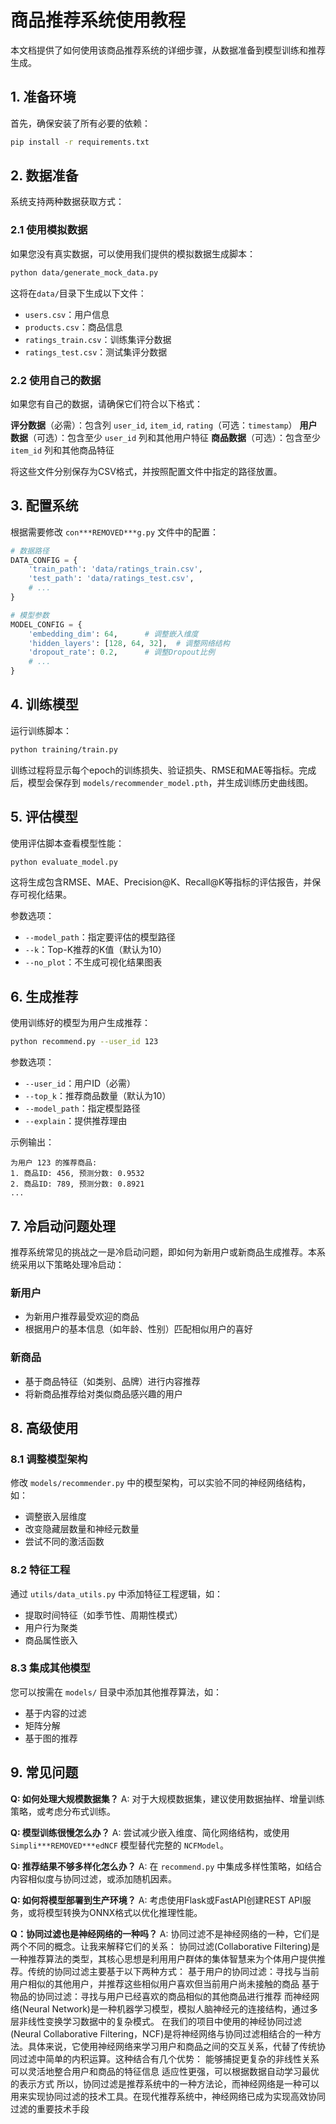 # 商品推荐系统使用教程

本文档提供了如何使用该商品推荐系统的详细步骤，从数据准备到模型训练和推荐生成。

## 1. 准备环境

首先，确保安装了所有必要的依赖：

```bash
pip install -r requirements.txt
```

## 2. 数据准备

系统支持两种数据获取方式：

### 2.1 使用模拟数据

如果您没有真实数据，可以使用我们提供的模拟数据生成脚本：

```bash
python data/generate_mock_data.py
```

这将在`data/`目录下生成以下文件：
- `users.csv`：用户信息
- `products.csv`：商品信息
- `ratings_train.csv`：训练集评分数据
- `ratings_test.csv`：测试集评分数据

### 2.2 使用自己的数据

如果您有自己的数据，请确保它们符合以下格式：

**评分数据**（必需）：包含列 `user_id`, `item_id`, `rating`（可选：`timestamp`）
**用户数据**（可选）：包含至少 `user_id` 列和其他用户特征
**商品数据**（可选）：包含至少 `item_id` 列和其他商品特征

将这些文件分别保存为CSV格式，并按照配置文件中指定的路径放置。

## 3. 配置系统

根据需要修改 `con***REMOVED***g.py` 文件中的配置：

```python
# 数据路径
DATA_CONFIG = {
    'train_path': 'data/ratings_train.csv',
    'test_path': 'data/ratings_test.csv',
    # ...
}

# 模型参数
MODEL_CONFIG = {
    'embedding_dim': 64,      # 调整嵌入维度
    'hidden_layers': [128, 64, 32],  # 调整网络结构
    'dropout_rate': 0.2,      # 调整Dropout比例
    # ...
}
```

## 4. 训练模型

运行训练脚本：

```bash
python training/train.py
```

训练过程将显示每个epoch的训练损失、验证损失、RMSE和MAE等指标。完成后，模型会保存到 `models/recommender_model.pth`，并生成训练历史曲线图。

## 5. 评估模型

使用评估脚本查看模型性能：

```bash
python evaluate_model.py
```

这将生成包含RMSE、MAE、Precision@K、Recall@K等指标的评估报告，并保存可视化结果。

参数选项：
- `--model_path`：指定要评估的模型路径
- `--k`：Top-K推荐的K值（默认为10）
- `--no_plot`：不生成可视化结果图表

## 6. 生成推荐

使用训练好的模型为用户生成推荐：

```bash
python recommend.py --user_id 123
```

参数选项：
- `--user_id`：用户ID（必需）
- `--top_k`：推荐商品数量（默认为10）
- `--model_path`：指定模型路径
- `--explain`：提供推荐理由

示例输出：
```
为用户 123 的推荐商品:
1. 商品ID: 456, 预测分数: 0.9532
2. 商品ID: 789, 预测分数: 0.8921
...
```

## 7. 冷启动问题处理

推荐系统常见的挑战之一是冷启动问题，即如何为新用户或新商品生成推荐。本系统采用以下策略处理冷启动：

### 新用户
- 为新用户推荐最受欢迎的商品
- 根据用户的基本信息（如年龄、性别）匹配相似用户的喜好

### 新商品
- 基于商品特征（如类别、品牌）进行内容推荐
- 将新商品推荐给对类似商品感兴趣的用户

## 8. 高级使用

### 8.1 调整模型架构

修改 `models/recommender.py` 中的模型架构，可以实验不同的神经网络结构，如：
- 调整嵌入层维度
- 改变隐藏层数量和神经元数量
- 尝试不同的激活函数

### 8.2 特征工程

通过 `utils/data_utils.py` 中添加特征工程逻辑，如：
- 提取时间特征（如季节性、周期性模式）
- 用户行为聚类
- 商品属性嵌入

### 8.3 集成其他模型

您可以按需在 `models/` 目录中添加其他推荐算法，如：
- 基于内容的过滤
- 矩阵分解
- 基于图的推荐

## 9. 常见问题

**Q: 如何处理大规模数据集？**
A: 对于大规模数据集，建议使用数据抽样、增量训练策略，或考虑分布式训练。

**Q: 模型训练很慢怎么办？**
A: 尝试减少嵌入维度、简化网络结构，或使用 `Simpli***REMOVED***edNCF` 模型替代完整的 `NCFModel`。

**Q: 推荐结果不够多样化怎么办？**
A: 在 `recommend.py` 中集成多样性策略，如结合内容相似度与协同过滤，或添加随机因素。

**Q: 如何将模型部署到生产环境？**
A: 考虑使用Flask或FastAPI创建REST API服务，或将模型转换为ONNX格式以优化推理性能。 

**Q：协同过滤也是神经网络的一种吗？** 
A: 协同过滤不是神经网络的一种，它们是两个不同的概念。让我来解释它们的关系：
协同过滤(Collaborative Filtering)是一种推荐算法的类型，其核心思想是利用用户群体的集体智慧来为个体用户提供推荐。传统的协同过滤主要基于以下两种方式：
基于用户的协同过滤：寻找与当前用户相似的其他用户，并推荐这些相似用户喜欢但当前用户尚未接触的商品
基于物品的协同过滤：寻找与用户已经喜欢的商品相似的其他商品进行推荐
而神经网络(Neural Network)是一种机器学习模型，模拟人脑神经元的连接结构，通过多层非线性变换学习数据中的复杂模式。
在我们的项目中使用的神经协同过滤(Neural Collaborative Filtering，NCF)是将神经网络与协同过滤相结合的一种方法。具体来说，它使用神经网络来学习用户和商品之间的交互关系，代替了传统协同过滤中简单的内积运算。这种结合有几个优势：
能够捕捉更复杂的非线性关系
可以灵活地整合用户和商品的特征信息
适应性更强，可以根据数据自动学习最优的表示方式
所以，协同过滤是推荐系统中的一种方法论，而神经网络是一种可以用来实现协同过滤的技术工具。在现代推荐系统中，神经网络已成为实现高效协同过滤的重要技术手段